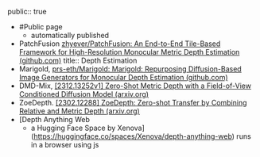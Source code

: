 public:: true

- #Public page
	 - automatically published
- PatchFusion [zhyever/PatchFusion: An End-to-End Tile-Based Framework for High-Resolution Monocular Metric Depth Estimation (github.com)](https://github.com/zhyever/PatchFusion)
  title:: Depth Estimation
- Marigold, [prs-eth/Marigold: Marigold: Repurposing Diffusion-Based Image Generators for Monocular Depth Estimation (github.com)](https://github.com/prs-eth/Marigold)
- DMD-Mix, [[2312.13252v1] Zero-Shot Metric Depth with a Field-of-View Conditioned Diffusion Model (arxiv.org)](https://arxiv.org/abs/2312.13252v1)
- ZoeDepth. [[2302.12288] ZoeDepth: Zero-shot Transfer by Combining Relative and Metric Depth (arxiv.org)](https://arxiv.org/abs/2302.12288)
- [Depth Anything Web
	 - a Hugging Face Space by Xenova](https://huggingface.co/spaces/Xenova/depth-anything-web) runs in a browser using js